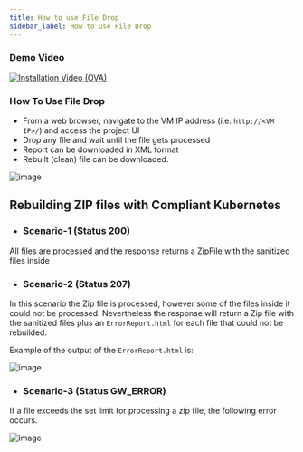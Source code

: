 ```yaml
---
title: How to use File Drop
sidebar_label: How to use File Drop
---
```


### Demo Video

[![Installation Video (OVA)](https://img.youtube.com/vi/2KIMP-qdxac/hqdefault.jpg)](https://www.youtube.com/watch?v=2KIMP-qdxac&feature=youtu.be)

### How To Use File Drop

- From a web browser, navigate to the VM IP address 
    (i.e: `http://<VM IP>/`) 
    and access the project UI
- Drop any file and wait until the file gets processed
- Report can be downloaded in XML format
- Rebuilt (clean) file can be downloaded. 



![image](https://user-images.githubusercontent.com/60857664/115734125-be17a600-a389-11eb-84c0-2a87ede17cc8.png)


## Rebuilding ZIP files with Compliant Kubernetes

- ### Scenario-1 (Status 200)
All files are processed and the response returns a ZipFile with the sanitized files inside

- ### Scenario-2 (Status 207)
In this scenario the Zip file is processed, however some of the files inside it could not be processed. Nevertheless the response will return a Zip file with the sanitized files
plus an `ErrorReport.html` for each file that could not be rebuilded.

Example of the output of the `ErrorReport.html` is:

![image](https://user-images.githubusercontent.com/6232283/118471256-d8823c80-b707-11eb-81c8-9ae51204a387.png)

- ### Scenario-3 (Status GW_ERROR)
If a file exceeds the set limit for processing a zip file, the following error occurs.

![image](https://user-images.githubusercontent.com/60857664/118820823-e924e500-b8b6-11eb-8ff0-253a8750c800.png)
